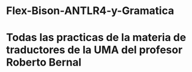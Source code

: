 # Flex-Bison-ANTLR4-y-Gramatica
# Todas las practicas de la materia de traductores de la UMA del profesor Roberto Bernal
